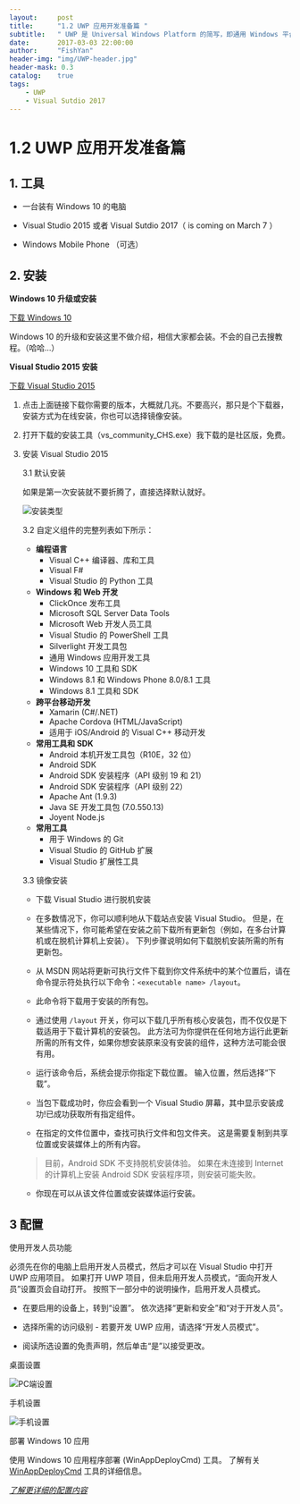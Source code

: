 ```yaml
---
layout:     post
title:      "1.2 UWP 应用开发准备篇 "
subtitle:   " UWP 是 Universal Windows Platform 的简写，即通用 Windows 平台。"
date:       2017-03-03 22:00:00
author:     "FishYan"
header-img: "img/UWP-header.jpg" 
header-mask: 0.3
catalog:    true
tags:
    - UWP
    - Visual Sutdio 2017
---
```


# 1.2 UWP 应用开发准备篇 

## 1. 工具

- 一台装有 Windows 10 的电脑

- Visual Studio 2015 或者 Visual Sutdio 2017（ is coming on March 7 ）

- Windows Mobile Phone （可选）

## 2. 安装

**Windows 10 升级或安装**
 
[下载 Windows 10 ](https://www.microsoft.com/zh-cn/software-download/windows10ISO)

 Windows 10 的升级和安装这里不做介绍，相信大家都会装。不会的自己去搜教程。（哈哈...）

**Visual Studio 2015 安装**

[下载 Visual Studio 2015 ](https://www.visualstudio.com/downloads/)

1. 点击上面链接下载你需要的版本，大概就几兆。不要高兴，那只是个下载器，安装方式为在线安装，你也可以选择镜像安装。

2. 打开下载的安装工具（vs_community_CHS.exe）我下载的是社区版，免费。

3. 安装 Visual Studio 2015

    3.1 默认安装

    如果是第一次安装就不要折腾了，直接选择默认就好。

    ![安装类型](/img/blog/Development-Prepare/vsinstall.png)

    3.2 自定义组件的完整列表如下所示：

   - **编程语言**
        * Visual C++ 编译器、库和工具
       * Visual F#
       * Visual Studio 的 Python 工具
   - **Windows 和 Web 开发**
       * ClickOnce 发布工具
       * Microsoft SQL Server Data Tools
       * Microsoft Web 开发人员工具
       * Visual Studio 的 PowerShell 工具
       * Silverlight 开发工具包
       * 通用 Windows 应用开发工具
       * Windows 10 工具和 SDK
       * Windows 8.1 和 Windows Phone 8.0/8.1 工具
       * Windows 8.1 工具和 SDK
   - **跨平台移动开发**
       * Xamarin (C#/.NET)
       * Apache Cordova (HTML/JavaScript)
       * 适用于 iOS/Android 的 Visual C++ 移动开发
   - **常用工具和 SDK**
       * Android 本机开发工具包（R10E，32 位）
       * Android SDK
       * Android SDK 安装程序（API 级别 19 和 21）
       * Android SDK 安装程序（API 级别 22）
       * Apache Ant (1.9.3)
       * Java SE 开发工具包 (7.0.550.13)
       * Joyent Node.js
   - **常用工具**
       * 用于 Windows 的 Git
       * Visual Studio 的 GitHub 扩展
       * Visual Studio 扩展性工具

    3.3 镜像安装

    - 下载 Visual Studio 进行脱机安装

    - 在多数情况下，你可以顺利地从下载站点安装 Visual Studio。 但是，在某些情况下，你可能希望在安装之前下载所有更新包（例如，在多台计算机或在脱机计算机上安装）。 下列步骤说明如何下载脱机安装所需的所有更新包。

    - 从 MSDN 网站将更新可执行文件下载到你文件系统中的某个位置后，请在命令提示符处执行以下命令：```<executable name> /layout```。

    - 此命令将下载用于安装的所有包。

    - 通过使用 ```/layout``` 开关，你可以下载几乎所有核心安装包，而不仅仅是下载适用于下载计算机的安装包。 此方法可为你提供在任何地方运行此更新所需的所有文件，如果你想安装原来没有安装的组件，这种方法可能会很有用。

    - 运行该命令后，系统会提示你指定下载位置。 输入位置，然后选择“下载”。

    - 当包下载成功时，你应会看到一个 Visual Studio 屏幕，其中显示安装成功!已成功获取所有指定组件。

    - 在指定的文件位置中，查找可执行文件和包文件夹。 这是需要复制到共享位置或安装媒体上的所有内容。

    > 目前，Android SDK 不支持脱机安装体验。 如果在未连接到 Internet 的计算机上安装 Android SDK 安装程序项，则安装可能失败。

    - 你现在可以从该文件位置或安装媒体运行安装。

## 3 配置

使用开发人员功能

必须先在你的电脑上启用开发人员模式，然后才可以在 Visual Studio 中打开 UWP 应用项目。 如果打开 UWP 项目，但未启用开发人员模式，“面向开发人员”设置页会自动打开。 按照下一部分中的说明操作，启用开发人员模式。

- 在要启用的设备上，转到“设置”。 依次选择“更新和安全”和“对于开发人员”。

- 选择所需的访问级别 - 若要开发 UWP 应用，请选择“开发人员模式”。

- 阅读所选设置的免责声明，然后单击“是”以接受更改。

桌面设置

![PC端设置](/img/blog/Development-Prepare/setting-pc.png)

手机设置

![手机设置](/img/blog/Development-Prepare/setting-mobile.png)

部署 Windows 10 应用

使用 Windows 10 应用程序部署 (WinAppDeployCmd) 工具。 了解有关 [WinAppDeployCmd](http://msdn.microsoft.com/library/windows/apps/mt203806.aspx) 工具的详细信息。

*[了解更详细的配置内容](https://docs.microsoft.com/zh-cn/windows/uwp/get-started/enable-your-device-for-development)*

    